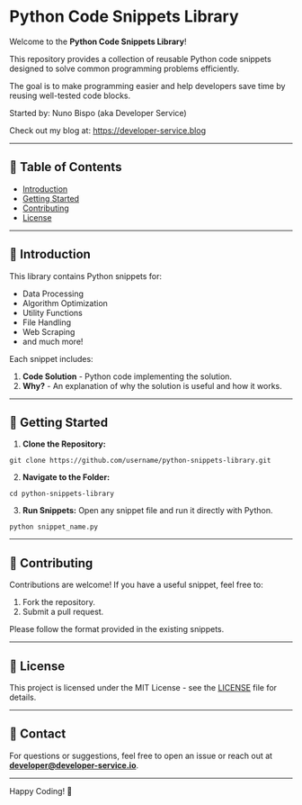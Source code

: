 # Python Code Snippets Library

Welcome to the **Python Code Snippets Library**! 

This repository provides a collection of reusable Python code snippets designed to solve common programming problems
efficiently. 

The goal is to make programming easier and help developers save time by reusing well-tested code blocks.

Started by: Nuno Bispo (aka Developer Service)

Check out my blog at: https://developer-service.blog

---

## 📖 Table of Contents
- [Introduction](#introduction)
- [Getting Started](#getting-started)
- [Contributing](#contributing)
- [License](#license)

---

## 🌟 Introduction
This library contains Python snippets for:
- Data Processing
- Algorithm Optimization
- Utility Functions
- File Handling
- Web Scraping
- and much more!

Each snippet includes:
1. **Code Solution** - Python code implementing the solution.
2. **Why?** - An explanation of why the solution is useful and how it works.

---

## 🚀 Getting Started
1. **Clone the Repository:**
```
git clone https://github.com/username/python-snippets-library.git
```
2. **Navigate to the Folder:**
```
cd python-snippets-library
```
3. **Run Snippets:**
Open any snippet file and run it directly with Python.
```
python snippet_name.py
```

---

## 🤝 Contributing
Contributions are welcome! If you have a useful snippet, feel free to:
1. Fork the repository.
2. Submit a pull request.

Please follow the format provided in the existing snippets.

---

## 📄 License
This project is licensed under the MIT License - see the [LICENSE](LICENSE) file for details.

---

## 📧 Contact
For questions or suggestions, feel free to open an issue or reach out at **developer@developer-service.io**.

---

Happy Coding! 🚀


